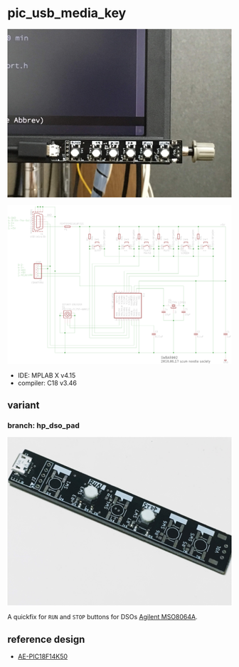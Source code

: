 # pic_usb_media_key

![photo](img/swbar002.jpg)

![schematic](doc/pcb/swbar002/doc/swbar002_sch.png)

- IDE: MPLAB X v4.15
- compiler: C18 v3.46


## variant

### branch: hp_dso_pad

![hp_dso_pad.jpg](img/hp_dso_pad.jpg)

A quickfix for `RUN` and `STOP` buttons for DSOs [Agilent MSO8064A](https://www.keysight.com/en/pd-718231-pn-MSO8064A/infiniium-mixed-signal-oscilloscope-600-mhz-4-scope-and-16-digital-channels/).

## reference design

- [AE-PIC18F14K50](http://akizukidenshi.com/download/ds/akizuki/AE-PIC18F14K50.pdf)

